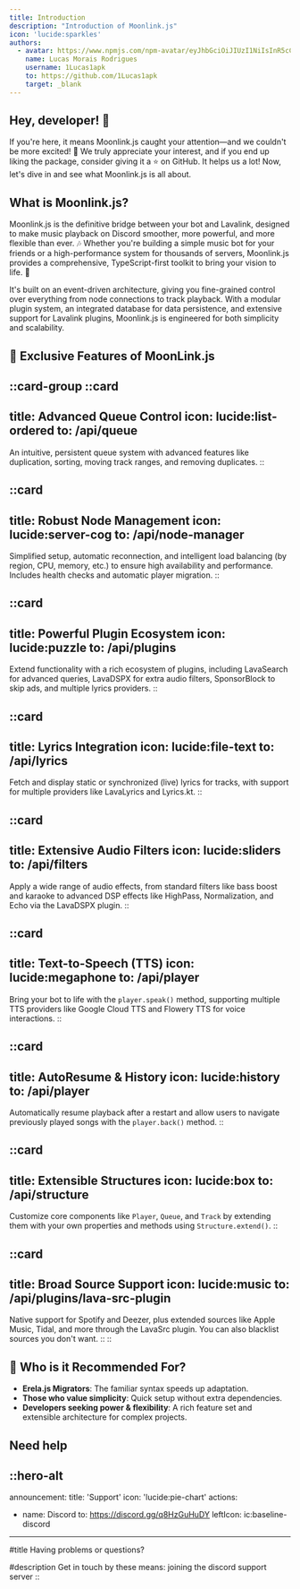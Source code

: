 ```yaml
---
title: Introduction
description: "Introduction of Moonlink.js"
icon: 'lucide:sparkles'
authors:
  - avatar: https://www.npmjs.com/npm-avatar/eyJhbGciOiJIUzI1NiIsInR5cCI6IkpXVCJ9.eyJhdmF0YXJVUkwiOiJodHRwczovL3MuZ3JhdmF0YXIuY29tL2F2YXRhci9hNmE5NDVhYjJiNzk1MjcyNzVjN2IwMWEyNWM1YzQ2NT9zaXplPTQ5NiZkZWZhdWx0PXJldHJvIn0.5hP6oyShhR-UWUi6KF-lA0cWmE_BJjvIFAwkYCGEZNo
    name: Lucas Morais Rodrigues
    username: 1Lucas1apk
    to: https://github.com/1Lucas1apk
    target: _blank
---
```


## Hey, developer! 🎉  

If you're here, it means Moonlink.js caught your attention—and we couldn't be more excited! 🙌 We truly appreciate your interest, and if you end up liking the package, consider giving it a ⭐ on GitHub. It helps us a lot! Now, let's dive in and see what Moonlink.js is all about.  

## What is Moonlink.js?  

Moonlink.js is the definitive bridge between your bot and Lavalink, designed to make music playback on Discord smoother, more powerful, and more flexible than ever. 🎶 Whether you're building a simple music bot for your friends or a high-performance system for thousands of servers, Moonlink.js provides a comprehensive, TypeScript-first toolkit to bring your vision to life. 🚀

It's built on an event-driven architecture, giving you fine-grained control over everything from node connections to track playback. With a modular plugin system, an integrated database for data persistence, and extensive support for Lavalink plugins, Moonlink.js is engineered for both simplicity and scalability.

## 🌟 Exclusive Features of MoonLink.js
::card-group
  ::card
  ---
  title: Advanced Queue Control
  icon: lucide:list-ordered
  to: /api/queue
  ---
  An intuitive, persistent queue system with advanced features like duplication, sorting, moving track ranges, and removing duplicates.
  ::

  ::card
  ---
  title: Robust Node Management
  icon: lucide:server-cog
  to: /api/node-manager
  ---
  Simplified setup, automatic reconnection, and intelligent load balancing (by region, CPU, memory, etc.) to ensure high availability and performance. Includes health checks and automatic player migration.
  ::

  ::card
  ---
  title: Powerful Plugin Ecosystem
  icon: lucide:puzzle
  to: /api/plugins
  ---
  Extend functionality with a rich ecosystem of plugins, including LavaSearch for advanced queries, LavaDSPX for extra audio filters, SponsorBlock to skip ads, and multiple lyrics providers.
  ::

  ::card
  ---
  title: Lyrics Integration
  icon: lucide:file-text
  to: /api/lyrics
  ---
  Fetch and display static or synchronized (live) lyrics for tracks, with support for multiple providers like LavaLyrics and Lyrics.kt.
  ::

  ::card
  ---
  title: Extensive Audio Filters
  icon: lucide:sliders
  to: /api/filters
  ---
  Apply a wide range of audio effects, from standard filters like bass boost and karaoke to advanced DSP effects like HighPass, Normalization, and Echo via the LavaDSPX plugin.
  ::

  ::card
  ---
  title: Text-to-Speech (TTS)
  icon: lucide:megaphone
  to: /api/player
  ---
  Bring your bot to life with the `player.speak()` method, supporting multiple TTS providers like Google Cloud TTS and Flowery TTS for voice interactions.
  ::

  ::card
  ---
  title: AutoResume & History
  icon: lucide:history
  to: /api/player
  ---
  Automatically resume playback after a restart and allow users to navigate previously played songs with the `player.back()` method.
  ::

  ::card
  ---
  title: Extensible Structures
  icon: lucide:box
  to: /api/structure
  ---
  Customize core components like `Player`, `Queue`, and `Track` by extending them with your own properties and methods using `Structure.extend()`.
  ::

  ::card
  ---
  title: Broad Source Support
  icon: lucide:music
  to: /api/plugins/lava-src-plugin
  ---
  Native support for Spotify and Deezer, plus extended sources like Apple Music, Tidal, and more through the LavaSrc plugin. You can also blacklist sources you don't want.
  ::
::

## 🎯 **Who is it Recommended For?**  
- **Erela.js Migrators**: The familiar syntax speeds up adaptation.  
- **Those who value simplicity**: Quick setup without extra dependencies.
- **Developers seeking power & flexibility**: A rich feature set and extensible architecture for complex projects.

## Need help
::hero-alt
---
announcement:
  title: 'Support'
  icon: 'lucide:pie-chart'
actions:
  - name: Discord
    to: https://discord.gg/q8HzGuHuDY
    leftIcon: ic:baseline-discord
---

#title
Having problems or questions?

#description
Get in touch by these means: joining the discord support server
::